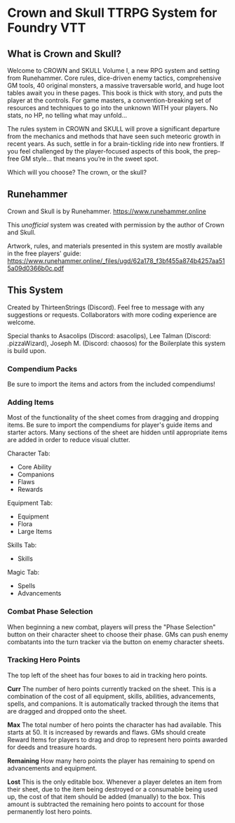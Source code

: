 # Crown and Skull TTRPG System for Foundry VTT

## What is Crown and Skull?

Welcome to CROWN and SKULL Volume I, a new RPG system and setting from Runehammer. Core rules, dice-driven enemy tactics, comprehensive GM tools, 40 original monsters, a massive traversable world, and huge loot tables await you in these pages. This book is thick with story, and puts the player at the controls. For game masters, a convention-breaking set of resources and techniques to go into the unknown WITH your players. No stats, no HP, no telling what may unfold...

The rules system in CROWN and SKULL will prove a significant departure from the mechanics and methods that have seen such meteoric growth in recent years. As such, settle in for a brain-tickling ride into new frontiers. If you feel challenged by the player-focused aspects of this book, the prep-free GM style... that means you’re in the sweet spot. 

Which will you choose? The crown, or the skull?

## Runehammer

Crown and Skull is by Runehammer. https://www.runehammer.online

This *unofficial* system was created with permission by the author of Crown and Skull.

Artwork, rules, and materials presented in this system are mostly available in the free players' guide: https://www.runehammer.online/_files/ugd/62a178_f3bf455a874b4257aa515a09d0366b0c.pdf 

## This System

Created by ThirteenStrings (Discord). Feel free to message with any suggestions or requests. Collaborators with more coding experience are welcome.

Special thanks to Asacolips (Discord: asacolips), Lee Talman (Discord: .pizzaWizard), Joseph M. (Discord: chaosos) for the Boilerplate this system is build upon.

### Compendium Packs
Be sure to import the items and actors from the included compendiums!

### Adding Items
Most of the functionality of the sheet comes from dragging and dropping items. Be sure to import the compendiums for player's guide items and starter actors. Many sections of the sheet are hidden until appropriate items are added in order to reduce visual clutter.

Character Tab:
- Core Ability
- Companions
- Flaws
- Rewards

Equipment Tab:
- Equipment
- Flora
- Large Items

Skills Tab:
- Skills

Magic Tab:
- Spells
- Advancements

### Combat Phase Selection
When beginning a new combat, players will press the "Phase Selection" button on their character sheet to choose their phase. GMs can push enemy combatants into the turn tracker via the button on enemy character sheets.

### Tracking Hero Points
The top left of the sheet has four boxes to aid in tracking hero points.

**Curr** The number of hero points currently tracked on the sheet. This is a combination of the cost of all equipment, skills, abilities, advancements, spells, and companions. It is automatically tracked through the items that are dragged and dropped onto the sheet.

**Max** The total number of hero points the character has had available. This starts at 50. It is increased by rewards and flaws. GMs should create Reward Items for players to drag and drop to represent hero points awarded for deeds and treasure hoards.

**Remaining** How many hero points the player has remaining to spend on advancements and equipment.

**Lost** This is the only editable box. Whenever a player deletes an item from their sheet, due to the item being destroyed or a consumable being used up, the cost of that item should be added (manually) to the box. This amount is subtracted the remaining hero points to account for those permanently lost hero points.